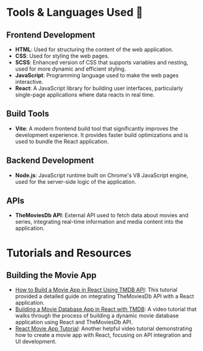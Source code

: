 # Tools & Languages Used 🔨

## Frontend Development
- **HTML**: Used for structuring the content of the web application.
- **CSS**: Used for styling the web pages.
- **SCSS**: Enhanced version of CSS that supports variables and nesting, used for more dynamic and efficient styling.
- **JavaScript**: Programming language used to make the web pages interactive.
- **React**: A JavaScript library for building user interfaces, particularly single-page applications where data reacts in real time.

## Build Tools
- **Vite**: A modern frontend build tool that significantly improves the development experience. It provides faster build optimizations and is used to bundle the React application.

## Backend Development
- **Node.js**: JavaScript runtime built on Chrome's V8 JavaScript engine, used for the server-side logic of the application.

## APIs
- **TheMoviesDb API**: External API used to fetch data about movies and series, integrating real-time information and media content into the application.
  
# Tutorials and Resources

## Building the Movie App
- [How to Build a Movie App in React Using TMDB API](https://akd3257.medium.com/how-to-build-a-movie-app-in-react-using-tmdb-api-e2cdde83b9a5): This tutorial provided a detailed guide on integrating TheMoviesDb API with a React application.
- [Building a Movie Database App in React with TMDB](https://www.youtube.com/watch?v=FlFyrOEz2S4): A video tutorial that walks through the process of building a dynamic movie database application using React and TheMoviesDb API.
- [React Movie App Tutorial](https://www.youtube.com/watch?v=NU6BqU67Lv8): Another helpful video tutorial demonstrating how to create a movie app with React, focusing on API integration and UI development.

